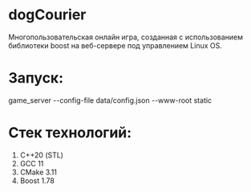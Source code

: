 # dogCourier
Многопользовательская онлайн игра, созданная с использованием библиотеки boost на веб-сервере под управлением Linux OS.

# Запуск:
game_server --config-file data/config.json --www-root static

# Стек технологий:
1. С++20 (STL)
2. GCC 11
3. CMake 3.11
4. Boost 1.78
